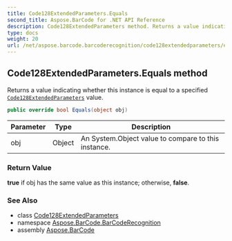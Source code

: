```yaml
---
title: Code128ExtendedParameters.Equals
second_title: Aspose.BarCode for .NET API Reference
description: Code128ExtendedParameters method. Returns a value indicating whether this instance is equal to a specified Code128ExtendedParameters value
type: docs
weight: 20
url: /net/aspose.barcode.barcoderecognition/code128extendedparameters/equals/
---
```

## Code128ExtendedParameters.Equals method

Returns a value indicating whether this instance is equal to a specified [`Code128ExtendedParameters`](../) value.

```csharp
public override bool Equals(object obj)
```

| Parameter | Type | Description |
| --- | --- | --- |
| obj | Object | An System.Object value to compare to this instance. |

### Return Value

**true** if obj has the same value as this instance; otherwise, **false**.

### See Also

* class [Code128ExtendedParameters](../)
* namespace [Aspose.BarCode.BarCodeRecognition](../../code128extendedparameters/)
* assembly [Aspose.BarCode](../../../)


